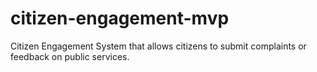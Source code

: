 # citizen-engagement-mvp

Citizen Engagement System that allows citizens to submit complaints or feedback on public services.